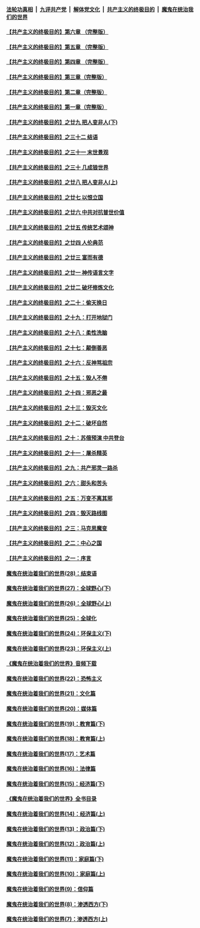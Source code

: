 ####  [法轮功真相](../../../../basic/blob/master/README.md?t=06111501) &nbsp;|&nbsp; [九评共产党](../../../../9ping.md/blob/master/README.md?t=06111501) &nbsp;|&nbsp; [解体党文化](../../../../jtdwh.md/blob/master/README.md?t=06111501)  &nbsp;|&nbsp; [共产主义的终极目的](../../../../gczydzjmd.md/blob/master/README.md?t=06111501) &nbsp;|&nbsp; [魔鬼在统治我们的世界](../../../../mgztzwmdsj.md/blob/master/README.md?t=06111501) 

#### [【共产主义的终极目的】第六章 （完整版）](../pages/nsc422/n11428913.md?t=06111501) 

#### [【共产主义的终极目的】第五章 （完整版）](../pages/nsc422/n11428912.md?t=06111501) 

#### [【共产主义的终极目的】第四章 （完整版）](../pages/nsc422/n11428907.md?t=06111501) 

#### [【共产主义的终极目的】第三章（完整版）](../pages/nsc422/n11428848.md?t=06111501) 

#### [【共产主义的终极目的】第二章（完整版）](../pages/nsc422/n11428831.md?t=06111501) 

#### [【共产主义的终极目的】第一章（完整版）](../pages/nsc422/n11417651.md?t=06111501) 

#### [【共产主义的终极目的】之廿九 把人变非人(下)](../pages/nsc422/n11344140.md?t=06111501) 

#### [【共产主义的终极目的】之三十二 结语](../pages/nsc422/n11360535.md?t=06111501) 

#### [【共产主义的终极目的】之三十一 末世景观](../pages/nsc422/n11351129.md?t=06111501) 

#### [【共产主义的终极目的】之三十 几成狼世界](../pages/nsc422/n11348280.md?t=06111501) 

#### [【共产主义的终极目的】之廿八 把人变非人(上)](../pages/nsc422/n11340492.md?t=06111501) 

#### [【共产主义的终极目的】之廿七 以恨立国](../pages/nsc422/n11336944.md?t=06111501) 

#### [【共产主义的终极目的】之廿六 中共对抗普世价值](../pages/nsc422/n11324785.md?t=06111501) 

#### [【共产主义的终极目的】之廿五 传统艺术颂神](../pages/nsc422/n11296396.md?t=06111501) 

#### [【共产主义的终极目的】之廿四 人伦典范](../pages/nsc422/n11296397.md?t=06111501) 

#### [【共产主义的终极目的】之廿三 富而有德](../pages/nsc422/n11283598.md?t=06111501) 

#### [【共产主义的终极目的】之廿一 神传语言文字](../pages/nsc422/n11263265.md?t=06111501) 

#### [【共产主义的终极目的】之廿二 破坏修炼文化](../pages/nsc422/n11245728.md?t=06111501) 

#### [【共产主义的终极目的】之二十：偷天换日](../pages/nsc422/n11238846.md?t=06111501) 

#### [【共产主义的终极目的】之十九：打开地狱门](../pages/nsc422/n11206376.md?t=06111501) 

#### [【共产主义的终极目的】之十八：柔性洗脑](../pages/nsc422/n11199994.md?t=06111501) 

#### [【共产主义的终极目的】之十七：颠倒善恶](../pages/nsc422/n11179782.md?t=06111501) 

#### [【共产主义的终极目的】之十六：反神骂祖宗](../pages/nsc422/n11166798.md?t=06111501) 

#### [【共产主义的终极目的】之十五：毁人不倦](../pages/nsc422/n11166792.md?t=06111501) 

#### [【共产主义的终极目的】之十四：邪恶之最](../pages/nsc422/n11150249.md?t=06111501) 

#### [【共产主义的终极目的】之十三：毁灭文化](../pages/nsc422/n11135227.md?t=06111501) 

#### [【共产主义的终极目的】之十二：破坏自然](../pages/nsc422/n11135214.md?t=06111501) 

#### [【共产主义的终极目的】之十：苏俄预演 中共登台](../pages/nsc422/n11118424.md?t=06111501) 

#### [【共产主义的终极目的】之十一：屠杀精英](../pages/nsc422/n11118442.md?t=06111501) 

#### [【共产主义的终极目的】之九：共产邪灵一路杀](../pages/nsc422/n11114139.md?t=06111501) 

#### [【共产主义的终极目的】之六：甜头和苦头](../pages/nsc422/n11096971.md?t=06111501) 

#### [【共产主义的终极目的】之五：万变不离其邪](../pages/nsc422/n11091285.md?t=06111501) 

#### [【共产主义的终极目的】之四：毁灭路线图](../pages/nsc422/n11086284.md?t=06111501) 

#### [【共产主义的终极目的】之三：马克思魔变](../pages/nsc422/n11061941.md?t=06111501) 

#### [【共产主义的终极目的】之二：中心之国](../pages/nsc422/n11047728.md?t=06111501) 

#### [【共产主义的终极目的】之一：序言](../pages/nsc422/n11086077.md?t=06111501) 

#### [魔鬼在统治着我们的世界(28)：结束语](../pages/nsc422/n10936246.md?t=06111501) 

#### [魔鬼在统治着我们的世界(27)：全球野心(下)](../pages/nsc422/n10928319.md?t=06111501) 

#### [魔鬼在统治着我们的世界(26)：全球野心(上)](../pages/nsc422/n10900318.md?t=06111501) 

#### [魔鬼在统治着我们的世界(25)：全球化](../pages/nsc422/n10788205.md?t=06111501) 

#### [魔鬼在统治着我们的世界(24)：环保主义(下)](../pages/nsc422/n10695307.md?t=06111501) 

#### [魔鬼在统治着我们的世界(23)：环保主义(上)](../pages/nsc422/n10688613.md?t=06111501) 

#### [《魔鬼在统治着我们的世界》音频下载](../pages/nsc422/n10635553.md?t=06111501) 

#### [魔鬼在统治着我们的世界(22)：恐怖主义](../pages/nsc422/n10614727.md?t=06111501) 

#### [魔鬼在统治着我们的世界(21)：文化篇](../pages/nsc422/n10597706.md?t=06111501) 

#### [魔鬼在统治着我们的世界(20)：媒体篇](../pages/nsc422/n10586579.md?t=06111501) 

#### [魔鬼在统治着我们的世界(19)：教育篇(下)](../pages/nsc422/n10564808.md?t=06111501) 

#### [魔鬼在统治着我们的世界(18)：教育篇(上)](../pages/nsc422/n10526970.md?t=06111501) 

#### [魔鬼在统治着我们的世界(17)：艺术篇](../pages/nsc422/n10499093.md?t=06111501) 

#### [魔鬼在统治着我们的世界(16)：法律篇](../pages/nsc422/n10485969.md?t=06111501) 

#### [魔鬼在统治着我们的世界(15)：经济篇(下)](../pages/nsc422/n10469975.md?t=06111501) 

#### [《魔鬼在统治着我们的世界》全书目录](../pages/nsc422/n10464261.md?t=06111501) 

#### [魔鬼在统治着我们的世界(14)：经济篇(上)](../pages/nsc422/n10457370.md?t=06111501) 

#### [魔鬼在统治着我们的世界(13)：政治篇(下)](../pages/nsc422/n10448270.md?t=06111501) 

#### [魔鬼在统治着我们的世界(12)：政治篇(上)](../pages/nsc422/n10444576.md?t=06111501) 

#### [魔鬼在统治着我们的世界(11)：家庭篇(下)](../pages/nsc422/n10440961.md?t=06111501) 

#### [魔鬼在统治着我们的世界(10)：家庭篇(上)](../pages/nsc422/n10435448.md?t=06111501) 

#### [魔鬼在统治着我们的世界(9)：信仰篇](../pages/nsc422/n10432159.md?t=06111501) 

#### [魔鬼在统治着我们的世界(8)：渗透西方(下)](../pages/nsc422/n10429603.md?t=06111501) 

#### [魔鬼在统治着我们的世界(7)：渗透西方(上)](../pages/nsc422/n10426013.md?t=06111501) 

